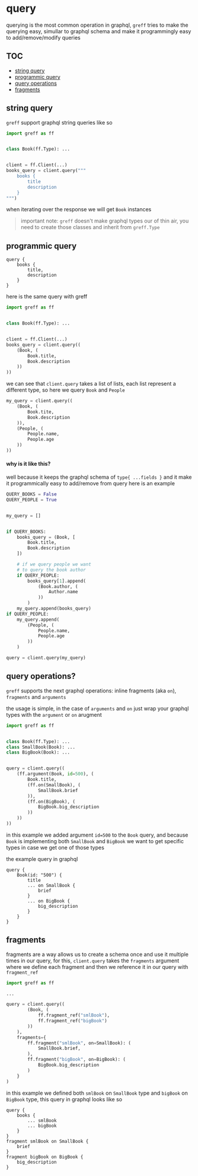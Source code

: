 # query
querying is the most common operation in graphql, `greff` tries to make the querying easy, simullar to
graphql schema and make it programmingly easy to add/remove/modify queries

## TOC
 * [string query](#string-query)
 * [programmic query](#programmic-query)
 * [query operations](#query-operations)
 * [fragments](#fragments)


## string query
`greff` support graphql string queries like so
```py
import greff as ff


class Book(ff.Type): ...


client = ff.Client(...)
books_query = client.query("""
    books {
        title
        description
    }
""")
```
when iterating over the response we will get `Book` instances

> important note: `greff` doesn't make graphql types our of thin air, you need to create those classes and inherit from `greff.Type`

## programmic query
```gql
query {
    books {
        title,
        description
    }
}
```
here is the same query with greff
```py
import greff as ff


class Book(ff.Type): ...


client = ff.Client(...)
books_query = client.query((
    (Book, (
        Book.title,
        Book.description
    ))
))
```
we can see that `client.query` takes a list of lists, each list represent a different type, so here we query `Book` and `People`

```py
my_query = client.query((
    (Book, (
        Book.tite,
        Book.description
    )),
    (People, (
        People.name,
        People.age
    ))
))
```

#### why is it like this?
well because it keeps the graphql schema of `type{ ...fields }` and it make it programmically easy to add/remove from query
here is an example
```py
QUERY_BOOKS = False
QUERY_PEOPLE = True


my_query = []


if QUERY_BOOKS:
    books_query = (Book, [
        Book.title,
        Book.description
    ])

    # if we query people we want
    # to query the book author
    if QUERY_PEOPLE:
        books_query[1].append(
            (Book.author, (
                Author.name
            ))
        )
    my_query.append(books_query)
if QUERY_PEOPLE:
    my_query.append(
        (People, (
            People.name,
            People.age
        ))
    )

query = client.query(my_query)
```

## query operations?
`greff` supports the next graphql operations: inline fragments (aka `on`), `fragments` and `arguments`

the usage is simple, in the case of `arguments` and `on` just wrap your graphql types
with the `argument` or `on` arugment

```py
import greff as ff


class Book(ff.Type): ...
class SmallBook(Book): ...
class BigBook(Book): ...


query = client.query((
    (ff.argument(Book, id=500), (
        Book.title,
        (ff.on(SmallBook), (
            SmallBook.brief
        )),
        (ff.on(BigBook), (
            BigBook.big_description
        ))
    ))
))
```
in this example we added argument `id=500` to the `Book` query, and because `Book` is implementing
both `SmallBook` and `BigBook` we want to get specific types in case we get one of those types

the example query in graphql
```gql
query {
    Book(id: "500") {
        title
        ... on SmallBook {
            brief
        }
        ... on BigBook {
            big_description
        }
    }
}
```

## fragments
fragments are a way allows us to create a schema once and use it
multiple times in our query, for this, `client.query` takes the `fragments` argument where we define each fragment
and then we reference it in our query with `fragment_ref`

```py
import greff as ff

...

query = client.query((
        (Book, (
            ff.fragment_ref("smlBook"),
            ff.fragment_ref("bigBook")
        ))
    ),
    fragments={
        ff.fragment("smlBook", on=SmallBook): (
            SmallBook.brief,
        ),
        ff.fragment("bigBook", on=BigBook): (
            BigBook.big_description
        )
    }
)
```
in this example we defined both `smlBook` on `SmallBook` type and `bigBook` on `BigBook` type, this query in graphql looks like so
```gql
query {
    books {
        ... smlBook
        ... bigBook
    }
}
fragment smlBook on SmallBook {
    brief
}
fragment bigBook on BigBook {
    big_description
}
```
